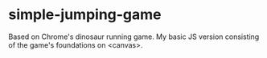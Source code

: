 # simple-jumping-game
Based on Chrome's dinosaur running game. My basic JS version consisting of the game's foundations on &lt;canvas>.
